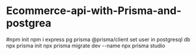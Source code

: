# Ecommerce-api-with-Prisma-and-postgrea
#npm init
npm i express pg prisma @prisma/client
set user in postgresql db
npx prisma init
npx prisma migrate dev --name <aynything>
npx prisma studio
